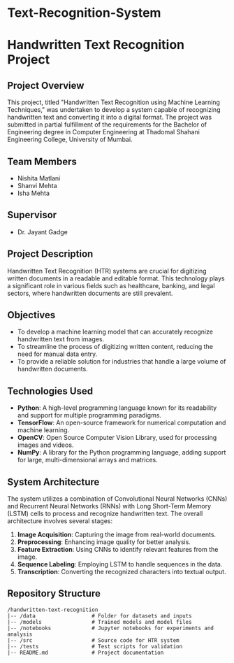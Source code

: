 # Text-Recognition-System
# Handwritten Text Recognition Project

## Project Overview
This project, titled "Handwritten Text Recognition using Machine Learning Techniques," was undertaken to develop a system capable of recognizing handwritten text and converting it into a digital format. The project was submitted in partial fulfillment of the requirements for the Bachelor of Engineering degree in Computer Engineering at Thadomal Shahani Engineering College, University of Mumbai.

## Team Members
- Nishita Matlani
- Shanvi Mehta
- Isha Mehta

## Supervisor
- Dr. Jayant Gadge

## Project Description
Handwritten Text Recognition (HTR) systems are crucial for digitizing written documents in a readable and editable format. This technology plays a significant role in various fields such as healthcare, banking, and legal sectors, where handwritten documents are still prevalent.

## Objectives
- To develop a machine learning model that can accurately recognize handwritten text from images.
- To streamline the process of digitizing written content, reducing the need for manual data entry.
- To provide a reliable solution for industries that handle a large volume of handwritten documents.

## Technologies Used
- **Python**: A high-level programming language known for its readability and support for multiple programming paradigms.
- **TensorFlow**: An open-source framework for numerical computation and machine learning.
- **OpenCV**: Open Source Computer Vision Library, used for processing images and videos.
- **NumPy**: A library for the Python programming language, adding support for large, multi-dimensional arrays and matrices.
  
## System Architecture
The system utilizes a combination of Convolutional Neural Networks (CNNs) and Recurrent Neural Networks (RNNs) with Long Short-Term Memory (LSTM) cells to process and recognize handwritten text. The overall architecture involves several stages:
1. **Image Acquisition**: Capturing the image from real-world documents.
2. **Preprocessing**: Enhancing image quality for better analysis.
3. **Feature Extraction**: Using CNNs to identify relevant features from the image.
4. **Sequence Labeling**: Employing LSTM to handle sequences in the data.
5. **Transcription**: Converting the recognized characters into textual output.



## Repository Structure
```plaintext
/handwritten-text-recognition
|-- /data                  # Folder for datasets and inputs
|-- /models                # Trained models and model files
|-- /notebooks             # Jupyter notebooks for experiments and analysis
|-- /src                   # Source code for HTR system
|-- /tests                 # Test scripts for validation
|-- README.md              # Project documentation
